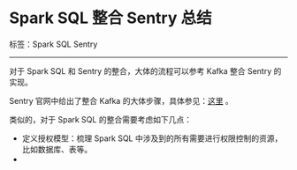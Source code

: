 # Spark SQL 整合 Sentry 总结

标签：Spark SQL Sentry

---

对于 Spark SQL 和 Sentry 的整合，大体的流程可以参考 Kafka 整合 Sentry 的实现。

Sentry 官网中给出了整合 Kafka 的大体步骤，具体参见：[这里](https://cwiki.apache.org/confluence/display/SENTRY/Integrating+with+Sentry+New+Universal+Authorization+Model) 。
	
类似的，对于 Spark SQL 的整合需要考虑如下几点：
- 定义授权模型：梳理 Spark SQL 中涉及到的所有需要进行权限控制的资源，比如数据库、表等。
- 
